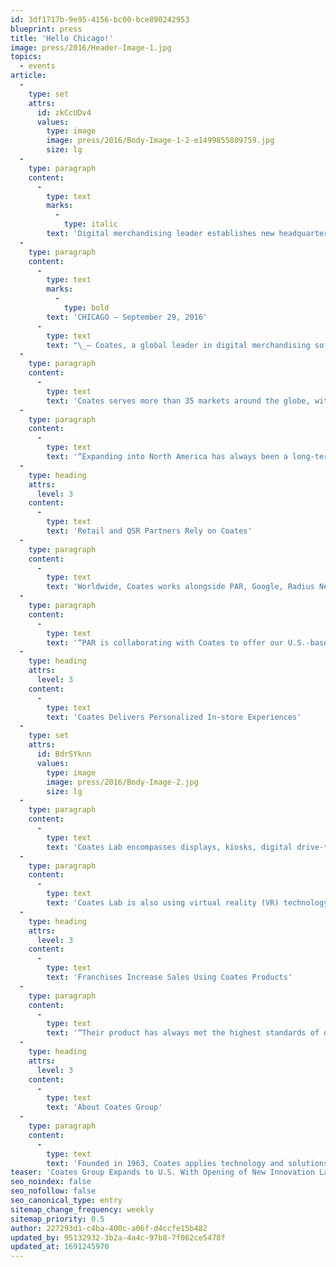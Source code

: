 ```yaml
---
id: 3df1717b-9e95-4156-bc00-bce890242953
blueprint: press
title: 'Hello Chicago!'
image: press/2016/Header-Image-1.jpg
topics:
  - events
article:
  -
    type: set
    attrs:
      id: zkCcUDv4
      values:
        type: image
        image: press/2016/Body-Image-1-2-e1499855809759.jpg
        size: lg
  -
    type: paragraph
    content:
      -
        type: text
        marks:
          -
            type: italic
        text: 'Digital merchandising leader establishes new headquarters in Chicago for QSR and retail partners to rapidly prototype and test merchandising solutions'
  -
    type: paragraph
    content:
      -
        type: text
        marks:
          -
            type: bold
        text: 'CHICAGO — September 29, 2016'
      -
        type: text
        text: "\_— Coates, a global leader in digital merchandising software, kiosks, and digital drive-thrus, expands the reach of its world-class products with the opening of its U.S. headquarters in Chicago, which includes a fully equipped innovation lab. The new Coates Lab offers quick service restaurants (QSR), retail brands and agencies a state-of-the-art space for a hands-on, personalized experience of the future of digital merchandising. With more than 50 years of leadership in digital solutions, Coates is in a unique position to take customers from proof of concept, design and manufacturing to installation and support, to provide their customers the most engaging experience."
  -
    type: paragraph
    content:
      -
        type: text
        text: 'Coates serves more than 35 markets around the globe, with bases in Australia, China, India, Japan and now the United States. The company boasts an impressive list of customers, including McDonald’s, Lindt Chocolate, and Subway along with strategic partnerships with industry giants such as ParTech, Inc. (PAR), Samsung, and Intel.'
  -
    type: paragraph
    content:
      -
        type: text
        text: '“Expanding into North America has always been a long-term focus for Coates,” Leo Coates, CEO of Coates Group, said. “Given the opportunities in the U.S. market, we’re confident our personalized approach moves the dial in digital merchandising as brands know it today. Chicago provides Coates a strategic base to bring greater service and bolder innovations to restaurants, merchants, and marketers.”'
  -
    type: heading
    attrs:
      level: 3
    content:
      -
        type: text
        text: 'Retail and QSR Partners Rely on Coates'
  -
    type: paragraph
    content:
      -
        type: text
        text: 'Worldwide, Coates works alongside PAR, Google, Radius Networks, Seneca Data and leading agencies DDB, Leo Burnett and VML to help bring the most innovative end-to-end solutions to market. QSR and retail in the U.S. can now work directly with Coates experts in hardware and software to co-develop their dream solutions.'
  -
    type: paragraph
    content:
      -
        type: text
        text: '“PAR is collaborating with Coates to offer our U.S.-based QSR customers personalized digital solutions that enhance the customer experience and improve operational efficiency,” said Karen Sammon, President and CEO PAR Technology Corporation. “With Coates, we see an opportunity to enhance our Brink POS® Software and augment PAR’s restaurant portfolio.”'
  -
    type: heading
    attrs:
      level: 3
    content:
      -
        type: text
        text: 'Coates Delivers Personalized In-store Experiences'
  -
    type: set
    attrs:
      id: BdrSYknn
      values:
        type: image
        image: press/2016/Body-Image-2.jpg
        size: lg
  -
    type: paragraph
    content:
      -
        type: text
        text: 'Coates Lab encompasses displays, kiosks, digital drive-thru solutions, beacons, facial recognition and social media powered by Switchboard, the groundbreaking, data-driven content management system (CMS) developed by Coates. Switchboard enables brands to deliver a personalized and localized one-to-one experience in-store, similar to what online retailers offer on their websites, with an online record of the buyers’ past purchase history and a personalized greeting using Coates’ Switchboard content management system.'
  -
    type: paragraph
    content:
      -
        type: text
        text: 'Coates Lab is also using virtual reality (VR) technology to elevate its digital hardware and software product development, personalization and pilot programs. Coates invites their clients, creative teams and developers to build and experience their new products in a personalized VR experience, as if they were a customer in their own store.'
  -
    type: heading
    attrs:
      level: 3
    content:
      -
        type: text
        text: 'Franchises Increase Sales Using Coates Products'
  -
    type: paragraph
    content:
      -
        type: text
        text: '“Their product has always met the highest standards of quality and design,” said Howard Armitage, McDonald’s franchisee and Coates customer. “Coates is professional, proactive and innovative, with an obvious attention to detail and quality. Switchboards dynamic content reacts to individual items ordered, and I have seen an instant uplift in sales as a result of the new digital drive-thru installations.”'
  -
    type: heading
    attrs:
      level: 3
    content:
      -
        type: text
        text: 'About Coates Group'
  -
    type: paragraph
    content:
      -
        type: text
        text: 'Founded in 1963, Coates applies technology and solutions to deliver relevant, personalized digital merchandising content for quick service restaurant brands (QSR) and the retail industry. Coates’ data-driven CMS software Switchboard, self-order kiosks, digital drive-thru and outdoor displays are used by leading brands across 35 global markets. The privately held company is headquartered in Australia with offices in Japan, India, China, and U.S. operations are based in Chicago.'
teaser: 'Coates Group Expands to U.S. With Opening of New Innovation Lab to Showcase the Future of Digital Merchandising.'
seo_noindex: false
seo_nofollow: false
seo_canonical_type: entry
sitemap_change_frequency: weekly
sitemap_priority: 0.5
author: 227293d1-c4ba-400c-a06f-d4ccfe15b482
updated_by: 95132932-3b2a-4a4c-97b8-7f062ce5478f
updated_at: 1691245970
---
```

